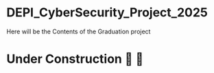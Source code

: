 # DEPI_CyberSecurity_Project_2025

Here will be the Contents of the Graduation project 

# Under Construction :hammer: :construction_worker:
